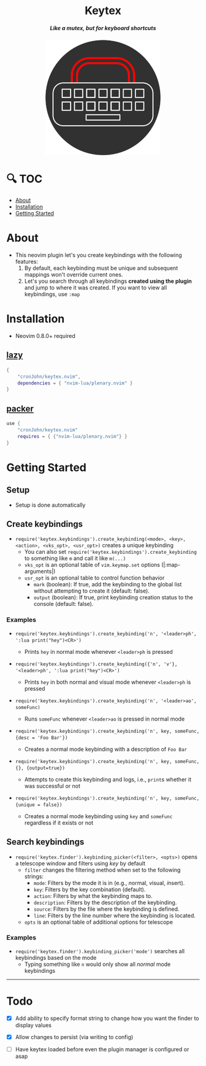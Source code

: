 <div align="center">

# Keytex
##### Like a mutex, but for keyboard shortcuts


<img alt="Keytex logo" height="300" src="/assets/keytex-logo.png" />
</div>

# 🔍 TOC
- [About](#about)
- [Installation](#installation)
- [Getting Started](#getting-started)

# About
- This neovim plugin let's you create keybindings with the following features:
    1. By default, each keybinding must be unique and subsequent mappings won't override current ones.
    2. Let's you search through all keybindings **created using the plugin** and jump to where it was created. If you want to view all keybindings, use `:map`

# Installation
- Neovim 0.8.0+ required

## [lazy](https://github.com/folke/lazy.nvim)
```lua
{
    "cronJohn/keytex.nvim",
    dependencies = { "nvim-lua/plenary.nvim" }
}
```

## [packer](https://github.com/wbthomason/packer.nvim)
```lua
use {
    "cronJohn/keytex.nvim"
    requires = { {"nvim-lua/plenary.nvim"} }
}
```

# Getting Started
## Setup
- Setup is done automatically

## Create keybindings
- `require('keytex.keybindings').create_keybinding(<mode>, <key>, <action>, <vks_opt>, <usr_opt>)` creates a unique keybinding
    - You can also set `require('keytex.keybindings').create_keybinding` to something like `m` and call it like `m(...)`
    - `vks_opt` is an optional table of `vim.keymap.set` options (|:map-arguments|)
    - `usr_opt` is an optional table to control function behavior
        - `mark` (boolean): If true, add the keybinding to the global list without attempting to create it (default: false).
        - `output` (boolean): If true, print keybinding creation status to the console (default: false).
### Examples
- `require('keytex.keybindings').create_keybinding('n', '<leader>ph', ':lua print("hey")<CR>')`
    - Prints `hey` in normal mode whenever `<leader>ph` is pressed

- `require('keytex.keybindings').create_keybinding({'n', 'v'}, '<leader>ph', ':lua print("hey")<CR>')`
    - Prints `hey` in both normal and visual mode whenever `<leader>ph` is pressed

- `require('keytex.keybindings').create_keybinding('n', '<leader>ao', someFunc)`
    - Runs `someFunc` whenever `<leader>ao` is pressed in normal mode

- `require('keytex.keybindings').create_keybinding('n', key, someFunc, {desc = 'Foo Bar'})`
    - Creates a normal mode keybinding with a description of `Foo Bar`

- `require('keytex.keybindings').create_keybinding('n', key, someFunc, {}, {output=true})`
    - Attempts to create this keybinding and logs, i.e., `print`s whether it was successful or not

- `require('keytex.keybindings').create_keybinding('n', key, someFunc, {unique = false})`
    - Creates a normal mode keybinding using `key` and `someFunc` regardless if it exists or not

## Search keybindings
- `require('keytex.finder').keybinding_picker(<filter>, <opts>)` opens a telescope window and filters using *key* by default
    - `filter` changes the filtering method when set to the following strings:
      - `mode`: Filters by the mode it is in (e.g., *n*ormal, *v*isual, *i*nsert).
      - `key`: Filters by the key combination (default).
      - `action`: Filters by what the keybinding maps to.
      - `description`: Filters by the description of the keybinding.
      - `source`: Filters by the file where the keybinding is defined.
      - `line`: Filters by the line number where the keybinding is located.
    - `opts` is an optional table of additional options for telescope


### Examples
- `require('keytex.finder').keybinding_picker('mode')` searches all keybindings based on the mode
    - Typing something like `n` would only show all *normal* mode keybindings

---
# Todo
- [x] Add ability to specify format string to change how you want the finder to display values 
- [x] Allow changes to persist (via writing to config)
- [ ] Have keytex loaded before even the plugin manager is configured or asap


